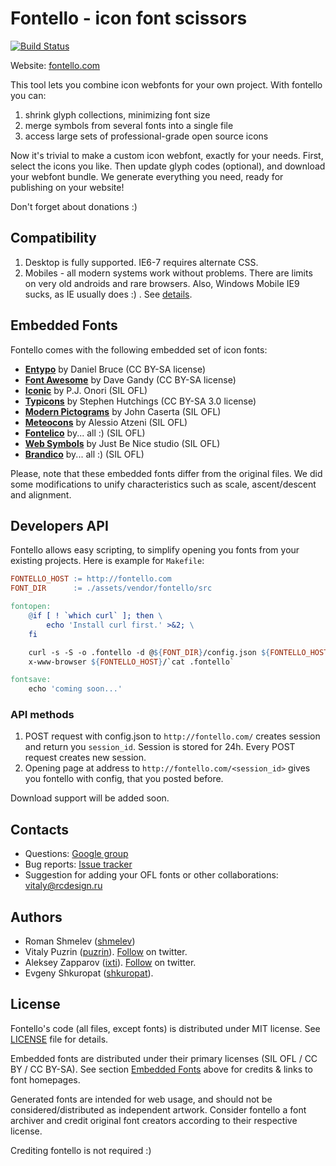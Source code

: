 Fontello - icon font scissors
=============================

[![Build Status](https://travis-ci.org/fontello/fontello.png)](https://travis-ci.org/fontello/fontello)

Website: [fontello.com](http://fontello.com/)

This tool lets you combine icon webfonts for your own project. With fontello you can:

1. shrink glyph collections, minimizing font size
2. merge symbols from several fonts into a single file
3. access large sets of professional-grade open source icons

Now it's trivial to make a custom icon webfont, exactly for your needs.
First, select the icons you like. Then update glyph codes (optional), and
download your webfont bundle. We generate everything you need, ready for publishing
on your website!

Don't forget about donations :)


## Compatibility

1. Desktop is fully supported. IE6-7 requires alternate CSS.
2. Mobiles - all modern systems work without problems. There are limits on very old androids
   and rare browsers. Also, Windows Mobile IE9 sucks, as IE  usually does :) . See
   [details](http://blog.kaelig.fr/post/33373448491/testing-font-face-support-on-mobile-and-tablet).


## Embedded Fonts <a name="embedded"></a>

Fontello comes with the following embedded set of icon fonts:

- [__Entypo__](http://www.entypo.com/) by Daniel Bruce (CC BY-SA license)
- [__Font Awesome__](http://fortawesome.github.com/Font-Awesome//) by Dave Gandy (CC BY-SA license)
- [__Iconic__](https://github.com/somerandomdude/Iconic) by P.J. Onori (SIL OFL)
- [__Typicons__](http://typicons.com/) by Stephen Hutchings (CC BY-SA 3.0 license)
- [__Modern Pictograms__](http://thedesignoffice.org/project/modern-pictograms/) by John Caserta (SIL OFL)
- [__Meteocons__](http://www.alessioatzeni.com/) by Alessio Atzeni (SIL OFL)
- [__Fontelico__](https://github.com/fontello/fontelico.font) by... all :) (SIL OFL)
- [__Web Symbols__](http://www.justbenicestudio.com/studio/websymbols/) by Just Be Nice studio (SIL OFL)
- [__Brandico__](https://github.com/fontello/brandico.font) by... all :) (SIL OFL)

Please, note that these embedded fonts differ from the original files. We did some
modifications to unify characteristics such as scale, ascent/descent and alignment.


## Developers API

Fontello allows easy scripting, to simplify opening you fonts from your existing projects.
Here is example for `Makefile`:

```makefile
FONTELLO_HOST := http://fontello.com
FONT_DIR      := ./assets/vendor/fontello/src

fontopen:
	@if [ ! `which curl` ]; then \
		echo 'Install curl first.' >&2; \
	fi

	curl -s -S -o .fontello -d @${FONT_DIR}/config.json ${FONTELLO_HOST}/
	x-www-browser ${FONTELLO_HOST}/`cat .fontello`

fontsave:
	echo 'coming soon...'
```

### API methods

1. POST request with config.json to `http://fontello.com/` creates session and
   return you `session_id`. Session is stored for 24h. Every POST request creates
   new session.
2. Opening page at address to `http://fontello.com/<session_id>` gives you fontello
   with config, that you posted before. 

Download support will be added soon.


## Contacts

- Questions: [Google group](https://groups.google.com/group/fontello/)
- Bug reports: [Issue tracker](https://github.com/nodeca/fontomas/issues)
- Suggestion for adding your OFL fonts or other collaborations: vitaly@rcdesign.ru


## Authors

- Roman Shmelev ([shmelev](https://github.com/shmelev))
- Vitaly Puzrin ([puzrin](https://github.com/puzrin)).
  [Follow](https://twitter.com/puzrin) on twitter.
- Aleksey Zapparov ([ixti](https://github.com/ixti)).
  [Follow](https://twitter.com/zapparov) on twitter.
- Evgeny Shkuropat ([shkuropat](https://github.com/shkuropat)).


## License

Fontello's code (all files, except fonts) is distributed under MIT license. See
[LICENSE](https://github.com/fontello/fontello/blob/master/LICENSE) file for details.

Embedded fonts are distributed under their primary licenses (SIL OFL / CC BY / CC BY-SA).
See section [Embedded Fonts](#embedded) above for credits & links to font homepages.

Generated fonts are intended for web usage, and should not be
considered/distributed as independent artwork. Consider fontello a
font archiver and credit original font creators according to their respective license.

Crediting fontello is not required :)
